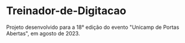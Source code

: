 # Treinador-de-Digitacao
Projeto desenvolvido para a 18° edição do evento "Unicamp de Portas Abertas", em agosto de 2023.
